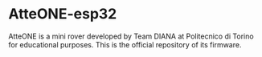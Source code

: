 # AtteONE-esp32

AtteONE is a mini rover developed by Team DIANA at Politecnico di Torino for educational purposes. This is the official repository of its firmware.
